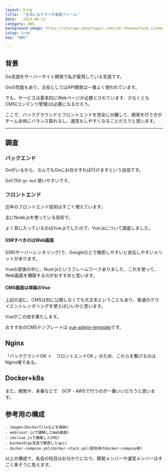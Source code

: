 ```yaml
---
layout: blog
title:  "主流になりすべき基盤フレーム"
date:   2019-06-11
category: AWS
background-image: https://storage.googleapis.com/cdn.thenewstack.io/media/2018/06/5ccb7b6b-jani1.png
istop: true
key: "AWS"

---
```



## 背景

Go言語をサーバーサイト開発で私が愛用している言語です。

Goの性能もあり、主役としてはAPI開発は一番よく使われています。

でも、サービスは基本的にWebページが必要とされています、少なくともCMS(コンテンツ管理)は必要になるだろう。

ここで、バックグラウンドとフロントエンドを完全に分離して、開発を行う方がチーム全体にバランス取れるし、運営もしやすくなることだろうと思います。

---

## 調査

### バックエンド

Goがいるから、なんでもGoにお任せすれば行けますという自信です。

Go1.11の `go mod` 使いやすいです。

### フロントエンド

近年のフロントエンド技術はすごく増えています。

主にNode.jsを使っている技術で、

よく耳に入っているのはVue.jsでしたので、Vue.jsについて調査しました。

#### SSRすべきのはWeb画面

SSR(サーバーレンタリング)で、Googleなどで検索しやすいと宣伝しやすいメリットがあります。

Vueの家族の中に、Nuxt.jsというフレームワークありました、これを使って、Web画面を構築するのがおすすめと思います。

#### CMS画面は単純のVue

上記の逆に、CMSは別に公開しなくても大丈夫ということもあり、普通のクライエントレンタリングを使えばいいかと思います。

Vueがこの役を果たします。

おすすめのCMSテンプレートは [vue-admin-template](https://github.com/PanJiaChen/vue-admin-template)です。

## Nginx

「バックグランドOK  ＋　フロントエンドOK 」のため、これらを繋げるのはNginx様である。

## Docker+k8s

また、開発や、本番などで　GCP・AWSで行うのが一番いいだろうと思います。


## 参考用の構成

```
- images(Dockerfileなどを格納)
- web(nuxt.jsで構築したWeb画面)
- cms(vue.jsで構築したCMS)
- backend(go言語で開発したapi)
- docker-compose.yml/docker-stack.yml(配布用のdocker-compose様)

```

以上の構成で、各自の役目はお分かりになり、開発メンバーや運営メンバーはすごく楽そうに見えます。
